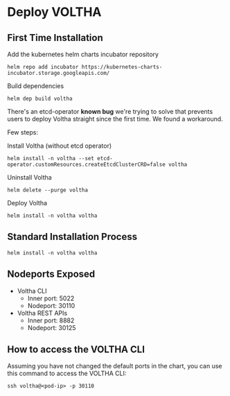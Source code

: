 # Deploy VOLTHA

## First Time Installation

Add the kubernetes helm charts incubator repository
```shell
helm repo add incubator https://kubernetes-charts-incubator.storage.googleapis.com/
```

Build dependencies
```shell
helm dep build voltha
```

There's an etcd-operator **known bug** we're trying to solve that
prevents users to deploy Voltha straight since the first time. We
found a workaround. 

Few steps:

Install Voltha (without etcd operator)
```shell
helm install -n voltha --set etcd-operator.customResources.createEtcdClusterCRD=false voltha
```

Uninstall Voltha
```shell
helm delete --purge voltha
```

Deploy Voltha
```shell
helm install -n voltha voltha
```

## Standard Installation Process

```shell
helm install -n voltha voltha
```

## Nodeports Exposed

* Voltha CLI
    * Inner port: 5022
    * Nodeport: 30110
* Voltha REST APIs
    * Inner port: 8882
    * Nodeport: 30125

## How to access the VOLTHA CLI

Assuming you have not changed the default ports in the chart,
you can use this command to access the VOLTHA CLI:

```shell
ssh voltha@<pod-ip> -p 30110
```

